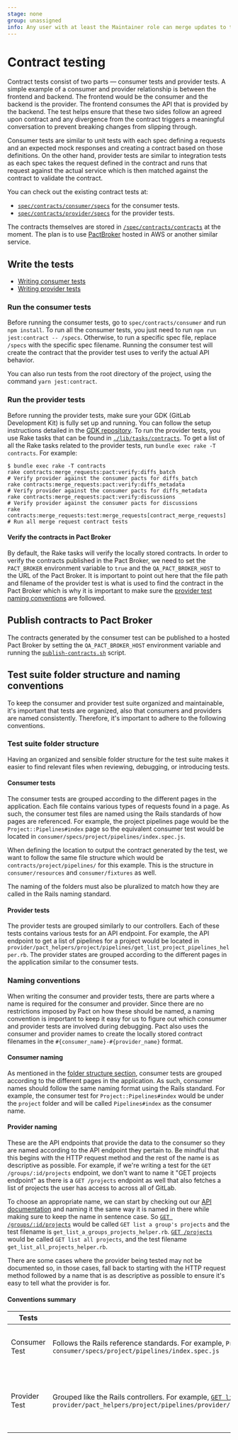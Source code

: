 ```yaml
---
stage: none
group: unassigned
info: Any user with at least the Maintainer role can merge updates to this content. For details, see https://docs.gitlab.com/ee/development/development_processes.html#development-guidelines-review.
---
```


# Contract testing

Contract tests consist of two parts — consumer tests and provider tests. A simple example of a consumer and provider relationship is between the frontend and backend. The frontend would be the consumer and the backend is the provider. The frontend consumes the API that is provided by the backend. The test helps ensure that these two sides follow an agreed upon contract and any divergence from the contract triggers a meaningful conversation to prevent breaking changes from slipping through.

Consumer tests are similar to unit tests with each spec defining a requests and an expected mock responses and creating a contract based on those definitions. On the other hand, provider tests are similar to integration tests as each spec takes the request defined in the contract and runs that request against the actual service which is then matched against the contract to validate the contract.

You can check out the existing contract tests at:

- [`spec/contracts/consumer/specs`](https://gitlab.com/gitlab-org/gitlab/-/tree/master/spec/contracts/consumer/specs) for the consumer tests.
- [`spec/contracts/provider/specs`](https://gitlab.com/gitlab-org/gitlab/-/tree/master/spec/contracts/provider/specs) for the provider tests.

The contracts themselves are stored in [`/spec/contracts/contracts`](https://gitlab.com/gitlab-org/gitlab/-/tree/master/spec/contracts/contracts) at the moment. The plan is to use [PactBroker](https://docs.pact.io/pact_broker/docker_images) hosted in AWS or another similar service.

## Write the tests

- [Writing consumer tests](consumer_tests.md)
- [Writing provider tests](provider_tests.md)

### Run the consumer tests

Before running the consumer tests, go to `spec/contracts/consumer` and run `npm install`. To run all the consumer tests, you just need to run `npm run jest:contract -- /specs`. Otherwise, to run a specific spec file, replace `/specs` with the specific spec filename. Running the consumer test will create the contract that the provider test uses to verify the actual API behavior.

You can also run tests from the root directory of the project, using the command `yarn jest:contract`.

### Run the provider tests

Before running the provider tests, make sure your GDK (GitLab Development Kit) is fully set up and running. You can follow the setup instructions detailed in the [GDK repository](https://gitlab.com/gitlab-org/gitlab-development-kit/-/tree/main). To run the provider tests, you use Rake tasks that can be found in [`./lib/tasks/contracts`](https://gitlab.com/gitlab-org/gitlab/-/tree/master/lib/tasks/contracts). To get a list of all the Rake tasks related to the provider tests, run `bundle exec rake -T contracts`. For example:

```shell
$ bundle exec rake -T contracts
rake contracts:merge_requests:pact:verify:diffs_batch                                   # Verify provider against the consumer pacts for diffs_batch
rake contracts:merge_requests:pact:verify:diffs_metadata                                # Verify provider against the consumer pacts for diffs_metadata
rake contracts:merge_requests:pact:verify:discussions                                   # Verify provider against the consumer pacts for discussions
rake contracts:merge_requests:test:merge_requests[contract_merge_requests]              # Run all merge request contract tests
```

#### Verify the contracts in Pact Broker

By default, the Rake tasks will verify the locally stored contracts. In order to verify the contracts published in the Pact Broker, we need to set the `PACT_BROKER` environment variable to `true` and the `QA_PACT_BROKER_HOST` to the URL of the Pact Broker. It is important to point out here that the file path and filename of the provider test is what is used to find the contract in the Pact Broker which is why it is important to make sure the [provider test naming conventions](#provider-naming) are followed.

## Publish contracts to Pact Broker

The contracts generated by the consumer test can be published to a hosted Pact Broker by setting the `QA_PACT_BROKER_HOST` environment variable and running the [`publish-contracts.sh`](https://gitlab.com/gitlab-org/gitlab/-/tree/master/spec/contracts/publish-contracts.sh) script.

## Test suite folder structure and naming conventions

To keep the consumer and provider test suite organized and maintainable, it's important that tests are organized, also that consumers and providers are named consistently. Therefore, it's important to adhere to the following conventions.

### Test suite folder structure

Having an organized and sensible folder structure for the test suite makes it easier to find relevant files when reviewing, debugging, or introducing tests.

#### Consumer tests

The consumer tests are grouped according to the different pages in the application. Each file contains various types of requests found in a page. As such, the consumer test files are named using the Rails standards of how pages are referenced. For example, the project pipelines page would be the `Project::Pipelines#index` page so the equivalent consumer test would be located in `consumer/specs/project/pipelines/index.spec.js`.

When defining the location to output the contract generated by the test, we want to follow the same file structure which would be `contracts/project/pipelines/` for this example. This is the structure in `consumer/resources` and `consumer/fixtures` as well.

The naming of the folders must also be pluralized to match how they are called in the Rails naming standard.

#### Provider tests

The provider tests are grouped similarly to our controllers. Each of these tests contains various tests for an API endpoint. For example, the API endpoint to get a list of pipelines for a project would be located in `provider/pact_helpers/project/pipelines/get_list_project_pipelines_helper.rb`. The provider states are grouped according to the different pages in the application similar to the consumer tests.

### Naming conventions

When writing the consumer and provider tests, there are parts where a name is required for the consumer and provider. Since there are no restrictions imposed by Pact on how these should be named, a naming convention is important to keep it easy for us to figure out which consumer and provider tests are involved during debugging. Pact also uses the consumer and provider names to create the locally stored contract filenames in the `#{consumer_name}-#{provider_name}` format.

#### Consumer naming

As mentioned in the [folder structure section](#consumer-tests), consumer tests are grouped according to the different pages in the application. As such, consumer names should follow the same naming format using the Rails standard. For example, the consumer test for `Project::Pipelines#index` would be under the `project` folder and will be called `Pipelines#index` as the consumer name.

#### Provider naming

These are the API endpoints that provide the data to the consumer so they are named according to the API endpoint they pertain to. Be mindful that this begins with the HTTP request method and the rest of the name is as descriptive as possible. For example, if we're writing a test for the `GET /groups/:id/projects` endpoint, we don't want to name it "GET projects endpoint" as there is a `GET /projects` endpoint as well that also fetches a list of projects the user has access to across all of GitLab.

To choose an appropriate name, we can start by checking out our [API documentation](../../../api/api_resources.md) and naming it the same way it is named in there while making sure to keep the name in sentence case. So [`GET /groups/:id/projects`](../../../api/groups.md#list-a-groups-projects) would be called `GET list a group's projects` and the test filename is `get_list_a_groups_projects_helper.rb`. [`GET /projects`](../../../api/projects.md#list-all-projects) would be called `GET list all projects`, and the test filename `get_list_all_projects_helper.rb`.

There are some cases where the provider being tested may not be documented so, in those cases, fall back to starting with the HTTP request method followed by a name that is as descriptive as possible to ensure it's easy to tell what the provider is for.

#### Conventions summary

| Tests | Folder structure | Naming convention |
| ----- | ---------------- | ----------------- |
| Consumer Test | Follows the Rails reference standards. For example, `Project::Pipelines#index` would be `consumer/specs/project/pipelines/index.spec.js` | Follows the Rails naming standard. For example, `Project::Pipelines#index` would be `Pipelines#index` within the `project` folder. |
| Provider Test | Grouped like the Rails controllers. For example, [`GET list project pipelines` API endpoint](../../../api/pipelines.md#list-project-pipelines) would be `provider/pact_helpers/project/pipelines/provider/pact_helpers/project/pipelines/get_list_project_pipelines_helper.rb` | Follows the API documentation naming scheme in sentence case. For example, [`GET /projects/:id/pipelines`](../../../api/pipelines.md#list-project-pipelines) would be called `GET list project pipelines`. |
